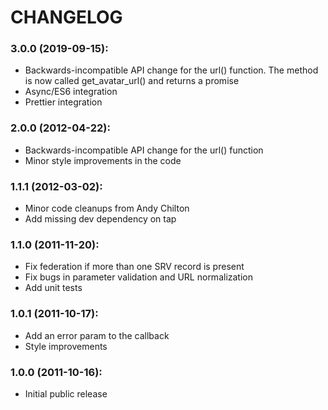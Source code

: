 # CHANGELOG

### 3.0.0 (2019-09-15):

- Backwards-incompatible API change for the url() function. The method is now called get_avatar_url() and returns a promise
- Async/ES6 integration
- Prettier integration

### 2.0.0 (2012-04-22):

- Backwards-incompatible API change for the url() function
- Minor style improvements in the code

### 1.1.1 (2012-03-02):

- Minor code cleanups from Andy Chilton
- Add missing dev dependency on tap

### 1.1.0 (2011-11-20):

- Fix federation if more than one SRV record is present
- Fix bugs in parameter validation and URL normalization
- Add unit tests

### 1.0.1 (2011-10-17):

- Add an error param to the callback
- Style improvements

### 1.0.0 (2011-10-16):

- Initial public release
